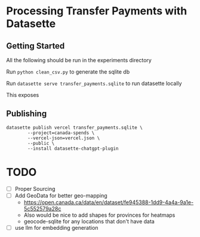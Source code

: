 # Processing Transfer Payments with Datasette

## Getting Started
All the following should be run in the experiments directory


Run `python clean_csv.py` to generate the sqlite db

Run `datasette serve transfer_payments.sqlite` to run datasette locally


This exposes 


## Publishing

```
datasette publish vercel transfer_payments.sqlite \
        --project=canada-spends \
        --vercel-json=vercel.json \
        --public \
        --install datasette-chatgpt-plugin 
```


# TODO

 - [ ] Proper Sourcing
 - [ ] Add GeoData for better geo-mapping
   - https://open.canada.ca/data/en/dataset/fe945388-1dd9-4a4a-9a1e-5c552579a28c
   - Also would be nice to add shapes for provinces for heatmaps
   - geocode-sqlite for any locations that don't have data
 - [ ] use llm for embedding generation